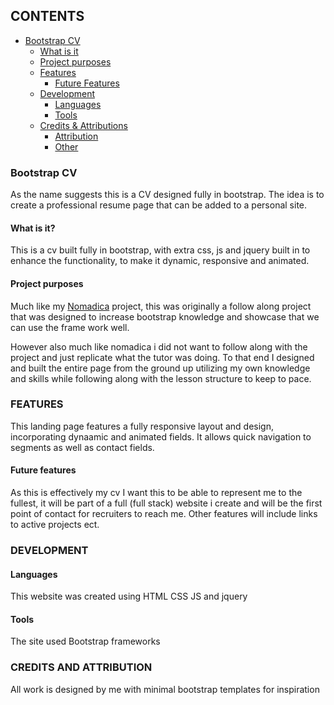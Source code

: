 ## CONTENTS

- [Bootstrap CV](#bootstrap-cv)
  - [What is it](#what-is-it)
  - [Project purposes](#project-purposes)
  - [Features](#features)
    - [Future Features](#future-features)
  - [Development](#development)
    - [Languages](#languages)
    - [Tools](#tools)
  - [Credits & Attributions](#credits---attributions)
    - [Attribution](#attributions-)
    - [Other](#other)

### Bootstrap CV

As the name suggests this is a CV designed fully in bootstrap. The idea is to create a professional resume page that can be added to a personal site.

#### What is it?

This is a cv built fully in bootstrap, with extra css, js and jquery built in to enhance the functionality, to make it dynamic, responsive and animated.

#### Project purposes

Much like my [Nomadica](https://github.com/ShaAnder/Nomadica_Landing_Page/tree/main) project, this was originally a follow along project that was designed to increase bootstrap knowledge and showcase that we can use the frame work well.

However also much like nomadica i did not want to follow along with the project and just replicate what the tutor was doing. To that end I designed and built the entire page from the ground up utilizing my own knowledge and skills while following along with the lesson structure to keep to pace.

### FEATURES

This landing page features a fully responsive layout and design, incorporating dynaamic and animated fields. It allows quick navigation to segments as well as contact fields.

#### Future features

As this is effectively my cv I want this to be able to represent me to the fullest, it will be part of a full (full stack) website i create and will be the first point of contact for recruiters to reach me. Other features will include links to active projects ect.

### DEVELOPMENT

#### Languages

This website was created using HTML CSS JS and jquery

#### Tools

The site used Bootstrap frameworks

### CREDITS AND ATTRIBUTION

All work is designed by me with minimal bootstrap templates for inspiration
